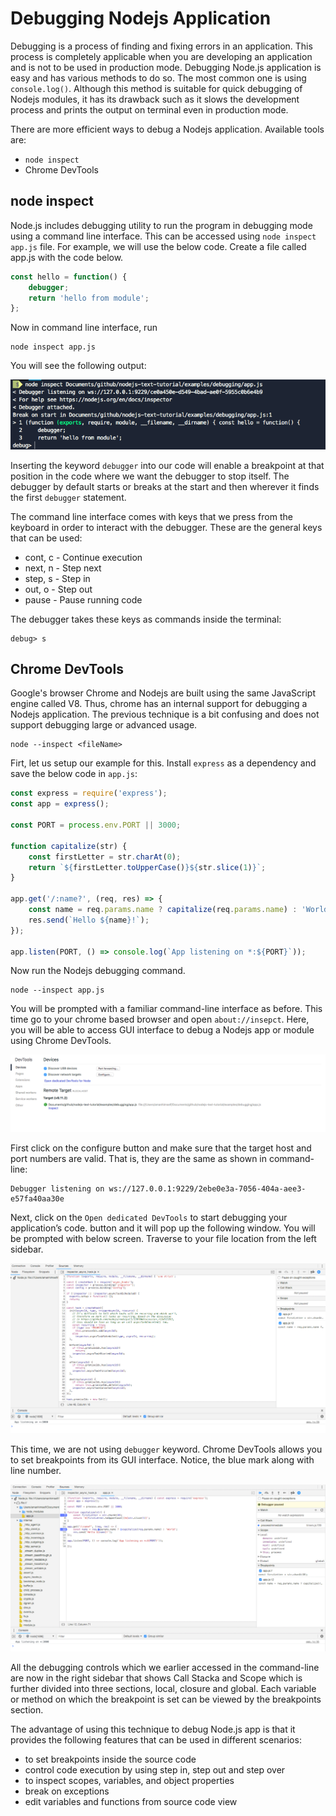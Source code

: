 # Debugging Nodejs Application

Debugging is a process of finding and fixing errors in an application. This process is completely applicable when you are developing an application and is not to be used in production mode. Debugging Node.js application is easy and has various methods to do so. The most common one is using `console.log()`. Although this method is suitable for quick debugging of Nodejs modules, it has its drawback such as it slows the development process and prints the output on terminal even in production mode.

There are more efficient ways to debug a Nodejs application. Available tools are:

- `node inspect`
- Chrome DevTools

## node inspect

Node.js includes debugging utility to run the program in debugging mode using a command line interface. This can be accessed using `node inspect app.js` file. For example, we will use the below code. Create a file called app.js with the code below.

```js
const hello = function() {
	debugger;
	return 'hello from module';
};
```

Now in command line interface, run

```shell
node inspect app.js
```

You will see the following output:

![1](images/module-9/1.png)

Inserting the keyword `debugger` into our code will enable a breakpoint at that position in the code where we want the debugger to stop itself. The debugger by default starts or breaks at the start and then wherever it finds the first `debugger` statement.

The command line interface comes with keys that we press from the keyboard in order to interact with the debugger. These are the general keys that can be used:

- cont, c - Continue execution
- next, n - Step next
- step, s - Step in
- out, o - Step out
- pause - Pause running code

The debugger takes these keys as commands inside the terminal:

```shell
debug> s
```

## Chrome DevTools

Google's browser Chrome and Nodejs are built using the same JavaScript engine called V8. Thus, chrome has an internal support for debugging a Nodejs application. The previous technique is a bit confusing and does not support debugging large or advanced usage.

```shell
node --inspect <fileName>
```

Firt, let us setup our example for this. Install `express` as a dependency and save the below code in `app.js`:

```js
const express = require('express');
const app = express();

const PORT = process.env.PORT || 3000;

function capitalize(str) {
	const firstLetter = str.charAt(0);
	return `${firstLetter.toUpperCase()}${str.slice(1)}`;
}

app.get('/:name?', (req, res) => {
	const name = req.params.name ? capitalize(req.params.name) : 'World';
	res.send(`Hello ${name}!`);
});

app.listen(PORT, () => console.log(`App listening on *:${PORT}`));
```

Now run the Nodejs debugging command.

```shell
node --inspect app.js
```

You will be prompted with a familiar command-line interface as before. This time go to your chrome based browser and open `about://insepct`. Here, you will be able to access GUI interface to debug a Nodejs app or module using Chrome DevTools.

![2](images/module-9/2.png)

First click on the configure button and make sure that the target host and port numbers are valid. That is, they are the same as shown in command-line:

```shell
Debugger listening on ws://127.0.0.1:9229/2ebe0e3a-7056-404a-aee3-e57fa40aa30e
```

Next, click on the `Open dedicated DevTools` to start debugging your application’s code. button and it will pop up the following window. You will be prompted with below screen. Traverse to your file location from the left sidebar.

![3](images/module-9/9-3.png)

This time, we are not using `debugger` keyword. Chrome DevTools allows you to set breakpoints from its GUI interface. Notice, the blue mark along with line number.

![4](images/module-9/9-4.png)

All the debugging controls which we earlier accessed in the command-line are now in the right sidebar that shows Call Stacka and Scope which is further divided into three sections, local, closure and global. Each variable or method on which the breakpoint is set can be viewed by the breakpoints section.

The advantage of using this technique to debug Node.js app is that it provides the following features that can be used in different scenarios:

- to set breakpoints inside the source code
- control code execution by using step in, step out and step over
- to inspect scopes, variables, and object properties
- break on exceptions
- edit variables and functions from source code view
